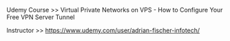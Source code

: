 Udemy Course >> Virtual Private Networks on VPS - How to Configure Your Free VPN Server Tunnel

Instructor >> https://www.udemy.com/user/adrian-fischer-infotech/

